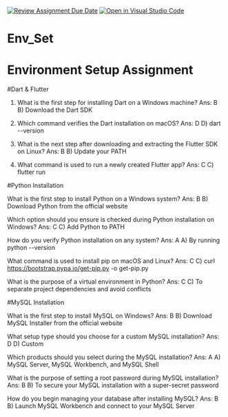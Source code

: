[![Review Assignment Due Date](https://classroom.github.com/assets/deadline-readme-button-22041afd0340ce965d47ae6ef1cefeee28c7c493a6346c4f15d667ab976d596c.svg)](https://classroom.github.com/a/vnsr1XuU)
[![Open in Visual Studio Code](https://classroom.github.com/assets/open-in-vscode-2e0aaae1b6195c2367325f4f02e2d04e9abb55f0b24a779b69b11b9e10269abc.svg)](https://classroom.github.com/online_ide?assignment_repo_id=15880556&assignment_repo_type=AssignmentRepo)
# Env_Set

# Environment Setup Assignment

#Dart & Flutter

1. What is the first step for installing Dart on a Windows machine?
Ans: B
B) Download the Dart SDK


2. Which command verifies the Dart installation on macOS?
Ans: D
D) dart --version

3. What is the next step after downloading and extracting the Flutter SDK on Linux?
Ans: B
B) Update your PATH

4. What command is used to run a newly created Flutter app?
Ans: C
C) flutter run

#Python Installation

What is the first step to install Python on a Windows system?
Ans: B
B) Download Python from the official website


Which option should you ensure is checked during Python installation on Windows?
Ans: C
C) Add Python to PATH

How do you verify Python installation on any system?
Ans: A
A) By running python --version


What command is used to install pip on macOS and Linux?
Ans: C
C) curl https://bootstrap.pypa.io/get-pip.py -o get-pip.py

What is the purpose of a virtual environment in Python?
Ans: C
C) To separate project dependencies and avoid conflicts


#MySQL Installation

What is the first step to install MySQL on Windows?
Ans: B
B) Download MySQL Installer from the official website

What setup type should you choose for a custom MySQL installation?
Ans: D
D) Custom

Which products should you select during the MySQL installation?
Ans: A
A) MySQL Server, MySQL Workbench, and MySQL Shell

What is the purpose of setting a root password during MySQL installation?
Ans: B
B) To secure your MySQL installation with a super-secret password

How do you begin managing your database after installing MySQL?
Ans: B
B) Launch MySQL Workbench and connect to your MySQL Server
